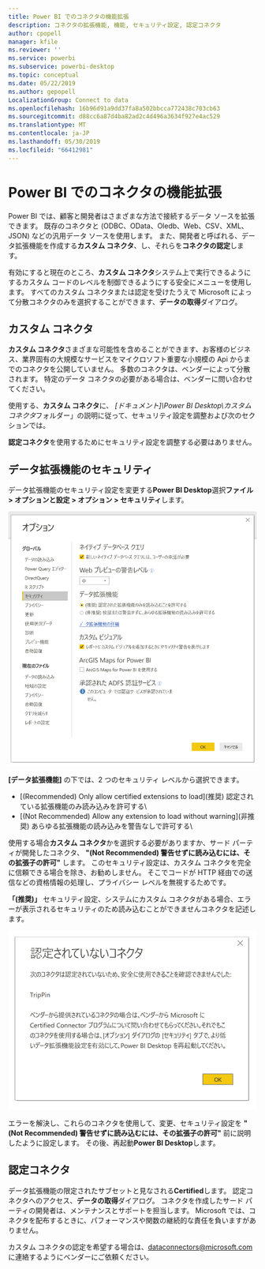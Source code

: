 ```yaml
---
title: Power BI でのコネクタの機能拡張
description: コネクタの拡張機能, 機能, セキュリティ設定, 認定コネクタ
author: cpopell
manager: kfile
ms.reviewer: ''
ms.service: powerbi
ms.subservice: powerbi-desktop
ms.topic: conceptual
ms.date: 05/22/2019
ms.author: gepopell
LocalizationGroup: Connect to data
ms.openlocfilehash: 16b96d91a9dd37fa8a502bbcca772438c703cb63
ms.sourcegitcommit: d88cc6a87d4ba82ad2c4d496a3634f927e4ac529
ms.translationtype: MT
ms.contentlocale: ja-JP
ms.lasthandoff: 05/30/2019
ms.locfileid: "66412981"
---
```

# <a name="connector-extensibility-in-power-bi"></a>Power BI でのコネクタの機能拡張

Power BI では、顧客と開発者はさまざまな方法で接続するデータ ソースを拡張できます。 既存のコネクタと (ODBC、OData、Oledb、Web、CSV、XML、JSON) などの汎用データ ソースを使用します。 また、開発者と呼ばれる、データ拡張機能を作成する**カスタム コネクタ**、し、それらを**コネクタの認定**します。

有効にすると現在のところ、**カスタム コネクタ**システム上で実行できるようにするカスタム コードのレベルを制御できるようにする安全にメニューを使用します。 すべてのカスタム コネクタまたは認定を受けたうえで Microsoft によって分散コネクタのみを選択することができます、**データの取得**ダイアログ。

## <a name="custom-connectors"></a>カスタム コネクタ

**カスタム コネクタ**さまざまな可能性を含めることができます、お客様のビジネス、業界固有の大規模なサービスをマイクロソフト重要な小規模の Api からまでのコネクタを公開していません。 多数のコネクタは、ベンダーによって分散されます。 特定のデータ コネクタの必要がある場合は、ベンダーに問い合わせてください。

使用する、**カスタム コネクタ**に、 *\[ドキュメント]\\Power BI Desktop\\カスタム コネクタ*フォルダー」の説明に従って、セキュリティ設定を調整および次のセクションでは。

**認定コネクタ**を使用するためにセキュリティ設定を調整する必要はありません。

## <a name="data-extension-security"></a>データ拡張機能のセキュリティ

データ拡張機能のセキュリティ設定を変更する**Power BI Desktop**選択**ファイル > オプションと設定 > オプション > セキュリティ**します。

![データ拡張機能のセキュリティ オプションを使用してカスタム コネクタをロードするかどうかを制御します。](media/desktop-connector-extensibility/data-extension-security-1.png)

**[データ拡張機能]** の下では、2 つのセキュリティ レベルから選択できます。

* [(Recommended) Only allow certified extensions to load]\(推奨) 認定されている拡張機能のみ読み込みを許可する\
* [(Not Recommended) Allow any extension to load without warning]\(非推奨) あらゆる拡張機能の読み込みを警告なしで許可する\

使用する場合**カスタム コネクタ**かを選択する必要がありますか、サード パーティが開発したコネクタ、 **"(Not Recommended) 警告せずに読み込むには、その拡張子の許可"** します。 このセキュリティ設定は、カスタム コネクタを完全に信頼できる場合を除き、お勧めしません。 そこでコードが HTTP 経由での送信などの資格情報の処理し、プライバシー レベルを無視するためです。

**「(推奨)」** セキュリティ設定、システムにカスタム コネクタがある場合、エラーが表示されるセキュリティのため読み込むことができませんコネクタを記述します。

![ダイアログ ボックスは、この case TripPin でのセキュリティ設定のため読み込むことができませんカスタム コネクタをについて説明します](media/desktop-connector-extensibility/data-extension-security-2.png)

エラーを解決し、これらのコネクタを使用して、変更、セキュリティ設定を **"(Not Recommended) 警告せずに読み込むには、その拡張子の許可"** 前に説明したように設定します。 その後、再起動**Power BI Desktop**します。

## <a name="certified-connectors"></a>認定コネクタ

データ拡張機能の限定されたサブセットと見なされる**Certified**します。 認定コネクタへのアクセス、**データの取得**ダイアログ。 コネクタを作成したサード パーティの開発者は、メンテナンスとサポートを担当します。 Microsoft では、コネクタを配布するときに、パフォーマンスや関数の継続的な責任を負いますがありません。

カスタム コネクタの認定を希望する場合は、dataconnectors@microsoft.com に連絡するようにベンダーにご依頼ください。
